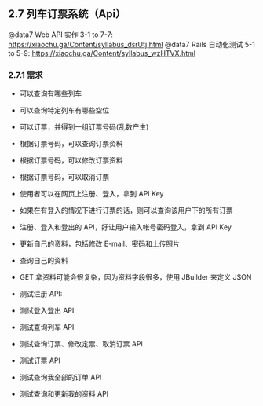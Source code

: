 ## 2.7 列车订票系统（Api）
@data7 Web API 实作 3-1 to 7-7: <https://xiaochu.ga/Content/syllabus_dsrUtj.html>
@data7 Rails 自动化测试 5-1 to 5-9: <https://xiaochu.ga/Content/syllabus_wzHTVX.html>
### 2.7.1 需求
* 可以查询有哪些列车
* 可以查询特定列车有哪些空位
* 可以订票，并得到一组订票号码(乱数产生)
* 根据订票号码，可以查询订票资料
* 根据订票号码，可以修改订票资料
* 根据订票号码，可以取消订票

* 使用者可以在网页上注册、登入，拿到 API Key
* 如果在有登入的情况下进行订票的话，则可以查询该用户下的所有订票
* 注册、登入和登出的 API，好让用户输入帐号密码登入，拿到 API Key
* 更新自己的资料，包括修改 E-mail、密码和上传照片
* 查询自己的资料
* GET 拿资料可能会很复杂，因为资料字段很多，使用 JBuilder 来定义 JSON

* 测试注册 API:
* 测试登入登出 API
* 测试查询列车 API
* 测试查询订票、修改定票、取消订票 API
* 测试订票 API
* 测试查询我全部的订单 API
* 测试查询和更新我的资料 API